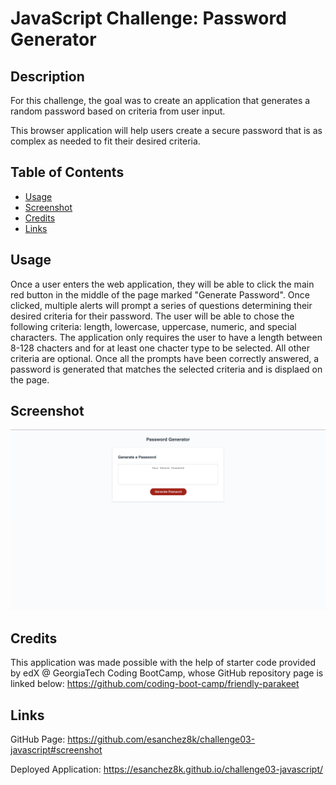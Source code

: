# JavaScript Challenge: Password Generator

## Description

For this challenge, the goal was to create an application that generates a random password based on criteria from user input. 

This browser application will help users create a secure password that is as complex as needed to fit their desired criteria. 

## Table of Contents

- [Usage](#usage)
- [Screenshot](#screenshot)
- [Credits](#credits)
- [Links](#links)

## Usage

Once a user enters the web application, they will be able to click the main red button in the middle of the page marked "Generate Password". Once clicked, multiple alerts will prompt a series of questions determining their desired criteria for their password. The user will be able to chose the following criteria: length, lowercase, uppercase, numeric, and special characters. The application only requires the user to have a length between 8-128 chacters and for at least one chacter type to be selected. All other criteria are optional. Once all the prompts have been correctly answered, a password is generated that matches the selected criteria and is displaed on the page. 

## Screenshot

![application screenshot](Develop/assets/images/screenshot.png)

## Credits

This application was made possible with the help of starter code provided by edX @ GeorgiaTech Coding BootCamp, whose GitHub repository page is linked below:
https://github.com/coding-boot-camp/friendly-parakeet

## Links

GitHub Page: https://github.com/esanchez8k/challenge03-javascript#screenshot

Deployed Application: https://esanchez8k.github.io/challenge03-javascript/